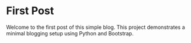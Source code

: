 # First Post
Welcome to the first post of this simple blog.
This project demonstrates a minimal blogging setup using Python and Bootstrap.
